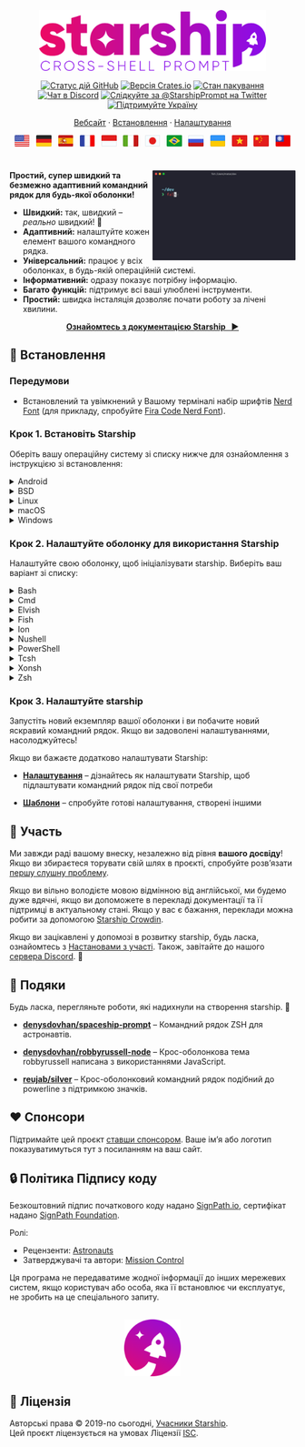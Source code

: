<p align="center">
  <img
    width="400"
    src="https://raw.githubusercontent.com/starship/starship/master/media/logo.png"
    alt="Starship – універсальний командний рядок "
 />
</p>

<p align="center">
  <a href="https://github.com/starship/starship/actions"
    ><img
      src="https://img.shields.io/github/actions/workflow/status/starship/starship/workflow.yml?branch=master&label=workflow&style=flat-square"
      alt="Статус дій GitHub"
 /></a>
  <a href="https://crates.io/crates/starship"
    ><img
      src="https://img.shields.io/crates/v/starship?style=flat-square"
      alt="Версія Crates.io"
 /></a>
  <a href="https://repology.org/project/starship/versions"
    ><img
      src="https://img.shields.io/repology/repositories/starship?label=in%20repositories&style=flat-square"
      alt="Стан пакування" /></a
><br />
  <a href="https://discord.gg/starship"
    ><img
      src="https://img.shields.io/discord/567163873606500352?label=discord&logoColor=white&style=flat-square"
      alt="Чат в Discord"
 /></a>
  <a href="https://twitter.com/StarshipPrompt"
    ><img
      src="https://img.shields.io/badge/twitter-@StarshipPrompt-1DA1F3?style=flat-square"
      alt="Слідкуйте за @StarshipPrompt на Twitter"
 /></a>
  <a href="https://stand-with-ukraine.pp.ua"
    ><img
      src="https://raw.githubusercontent.com/vshymanskyy/StandWithUkraine/main/badges/StandWithUkraineFlat.svg"
      alt="Підтримуйте Україну"
 /></a>
</p>

<p align="center">
  <a href="https://starship.rs">Вебсайт</a>
  ·
  <a href="#🚀-installation">Встановлення</a>
  ·
  <a href="https://starship.rs/config/">Налаштування</a>
</p>

<p align="center">
  <a href="https://github.com/starship/starship/blob/master/README.md"
    ><img
      height="20"
      src="https://raw.githubusercontent.com/starship/starship/master/media/flag-us.png"
      alt="English"
 /></a>
  &nbsp;
  <a
    href="https://github.com/starship/starship/blob/master/docs/de-DE/guide/README.md"
    ><img
      height="20"
      src="https://raw.githubusercontent.com/starship/starship/master/media/flag-de.png"
      alt="Deutsch"
 /></a>
  &nbsp;
  <a
    href="https://github.com/starship/starship/blob/master/docs/es-ES/guide/README.md"
    ><img
      height="20"
      src="https://raw.githubusercontent.com/starship/starship/master/media/flag-es.png"
      alt="Español"
 /></a>
  &nbsp;
  <a
    href="https://github.com/starship/starship/blob/master/docs/fr-FR/guide/README.md"
    ><img
      height="20"
      src="https://raw.githubusercontent.com/starship/starship/master/media/flag-fr.png"
      alt="Français"
 /></a>
  &nbsp;
  <a
    href="https://github.com/starship/starship/blob/master/docs/id-ID/guide/README.md"
    ><img
      height="20"
      src="https://raw.githubusercontent.com/starship/starship/master/media/flag-id.png"
      alt="Bahasa Indonesia"
 /></a>
  &nbsp;
  <a
    href="https://github.com/starship/starship/blob/master/docs/it-IT/guide/README.md"
    ><img
      height="20"
      src="https://raw.githubusercontent.com/starship/starship/master/media/flag-it.png"
      alt="Italiano"
 /></a>
  &nbsp;
  <a
    href="https://github.com/starship/starship/blob/master/docs/ja-JP/guide/README.md"
    ><img
      height="20"
      src="https://raw.githubusercontent.com/starship/starship/master/media/flag-jp.png"
      alt="日本語"
 /></a>
  &nbsp;
  <a
    href="https://github.com/starship/starship/blob/master/docs/pt-BR/guide/README.md"
    ><img
      height="20"
      src="https://raw.githubusercontent.com/starship/starship/master/media/flag-br.png"
      alt="Português do Brasil"
 /></a>
  &nbsp;
  <a
    href="https://github.com/starship/starship/blob/master/docs/ru-RU/guide/README.md"
    ><img
      height="20"
      src="https://raw.githubusercontent.com/starship/starship/master/media/flag-ru.png"
      alt="Русский"
 /></a>
  &nbsp;
  <a
    href="https://github.com/starship/starship/blob/master/docs/uk-UA/guide/README.md"
    ><img
      height="20"
      src="https://raw.githubusercontent.com/starship/starship/master/media/flag-ua.png"
      alt="Українська"
 /></a>
  &nbsp;
  <a
    href="https://github.com/starship/starship/blob/master/docs/vi-VN/guide/README.md"
    ><img
      height="20"
      src="https://raw.githubusercontent.com/starship/starship/master/media/flag-vn.png"
      alt="Tiếng Việt"
 /></a>
  &nbsp;
  <a
    href="https://github.com/starship/starship/blob/master/docs/zh-CN/guide/README.md"
    ><img
      height="20"
      src="https://raw.githubusercontent.com/starship/starship/master/media/flag-cn.png"
      alt="简体中文"
 /></a>
  &nbsp;
  <a
    href="https://github.com/starship/starship/blob/master/docs/zh-TW/guide/README.md"
    ><img
      height="20"
      src="https://raw.githubusercontent.com/starship/starship/master/media/flag-tw.png"
      alt="繁體中文"
 /></a>
</p>

<h1></h1>

<img
  src="https://raw.githubusercontent.com/starship/starship/master/media/demo.gif"
  alt="Starship в iTerm2 з темою Snazzy"
  width="50%"
  align="right"
 />

**Простий, супер швидкий та безмежно адаптивний командний рядок для будь-якої оболонки!**

- **Швидкий:** так, швидкий – _реально_ швидкий! 🚀
- **Адаптивний:** налаштуйте кожен елемент вашого командного рядка.
- **Універсальний:** працює у всіх оболонках, в будь-якій операційній системі.
- **Інформативний:** одразу показує потрібну інформацію.
- **Багато функцій:** підтримує всі ваші улюблені інструменти.
- **Простий:** швидка інсталяція дозволяє почати роботу за лічені хвилини.

<p align="center">
<a href="https://starship.rs/config/"><strong>Ознайомтесь з документацією Starship &nbsp;&nbsp;▶</strong></a>
</p>

<a name="🚀-installation"></a>

## 🚀 Встановлення

### Передумови

- Встановлений та увімкнений у Вашому терміналі набір шрифтів [Nerd Font](https://www.nerdfonts.com/) (для прикладу, спробуйте [Fira Code Nerd Font](https://www.nerdfonts.com/font-downloads)).

### Крок 1. Встановіть Starship

Оберіть вашу операційну систему зі списку нижче для ознайомлення з інструкцією зі встановлення:

<details>
<summary>Android</summary>

Встановіть Starship використовуючи будь-який з наступних менеджерів пакунків:

| Репозиторій                                                                       | Команда для встановлення |
| --------------------------------------------------------------------------------- | ------------------------ |
| [Termux](https://github.com/termux/termux-packages/tree/master/packages/starship) | `pkg install starship`   |

</details>

<details>
<summary>BSD</summary>

Встановіть Starship використовуючи будь-який з наступних менеджерів пакунків:

| Дистрибутив     | Репозиторій                                              | Команда для встановлення          |
| --------------- | -------------------------------------------------------- | --------------------------------- |
| **_Будь-який_** | **[crates.io](https://crates.io/crates/starship)**       | `cargo install starship --locked` |
| FreeBSD         | [FreshPorts](https://www.freshports.org/shells/starship) | `pkg install starship`            |
| NetBSD          | [pkgsrc](https://pkgsrc.se/shells/starship)              | `pkgin install starship`          |

</details>

<details>
<summary>Linux</summary>

Встановіть останню версію для вашої системи:

```sh
curl -sS https://starship.rs/install.sh | sh
```

Як варіант, можете встановити Starship скориставшись будь-яким з наступних менеджерів пакунків:

| Дистрибутив        | Репозиторій                                                                                     | Команда для встановлення                                                       |
| ------------------ | ----------------------------------------------------------------------------------------------- | ------------------------------------------------------------------------------ |
| **_Будь-який_**    | **[crates.io](https://crates.io/crates/starship)**                                              | `cargo install starship --locked`                                              |
| _Будь-який_        | [conda-forge](https://anaconda.org/conda-forge/starship)                                        | `conda install -c conda-forge starship`                                        |
| _Будь-який_        | [Linuxbrew](https://formulae.brew.sh/formula/starship)                                          | `brew install starship`                                                        |
| Alpine Linux 3.13+ | [Alpine Linux Packages](https://pkgs.alpinelinux.org/packages?name=starship)                    | `apk add starship`                                                             |
| Arch Linux         | [Arch Linux Extra](https://archlinux.org/packages/extra/x86_64/starship)                        | `pacman -S starship`                                                           |
| CentOS 7+          | [Copr](https://copr.fedorainfracloud.org/coprs/atim/starship)                                   | `dnf copr enable atim/starship` <br /> `dnf install starship` |
| Debian 13+         | [Debian Main](https://sources.debian.org/src/starship/1.22.1-1/)                                | `apt install starship`                                                         |
| Fedora 40+         | [Copr](https://copr.fedorainfracloud.org/coprs/atim/starship)                                   | `dnf copr enable atim/starship` <br /> `dnf install starship` |
| Gentoo             | [Gentoo Packages](https://packages.gentoo.org/packages/app-shells/starship)                     | `emerge app-shells/starship`                                                   |
| Manjaro            |                                                                                                 | `pacman -S starship`                                                           |
| NixOS              | [nixpkgs](https://github.com/NixOS/nixpkgs/blob/master/pkgs/by-name/st/starship/package.nix)    | `nix-env -iA nixpkgs.starship`                                                 |
| openSUSE           | [OSS](https://software.opensuse.org/package/starship)                                           | `zypper in starship`                                                           |
| Ubuntu 25.04+      | [Ubuntu Universe](https://packages.ubuntu.com/source/plucky/starship)                           | `apt install starship`                                                         |
| Void Linux         | [Void Linux Packages](https://github.com/void-linux/void-packages/tree/master/srcpkgs/starship) | `xbps-install -S starship`                                                     |

</details>

<details>
<summary>macOS</summary>

Встановіть останню версію для вашої системи:

```sh
curl -sS https://starship.rs/install.sh | sh
```

Як варіант, можете встановити Starship скориставшись будь-яким з наступних менеджерів пакунків:

| Репозиторій                                              | Команда для встановлення                |
| -------------------------------------------------------- | --------------------------------------- |
| **[crates.io](https://crates.io/crates/starship)**       | `cargo install starship --locked`       |
| [conda-forge](https://anaconda.org/conda-forge/starship) | `conda install -c conda-forge starship` |
| [Homebrew](https://formulae.brew.sh/formula/starship)    | `brew install starship`                 |
| [MacPorts](https://ports.macports.org/port/starship)     | `port install starship`                 |

</details>

<details>
<summary>Windows</summary>

Встановіть останню версію для вашої системи за допомогою MSI-інсталятора з розділу [релізів](https://github.com/starship/starship/releases/latest).

Встановіть Starship використовуючи будь-який з наступних менеджерів пакунків:

| Репозиторій                                                                                  | Команда для встановлення                |
| -------------------------------------------------------------------------------------------- | --------------------------------------- |
| **[crates.io](https://crates.io/crates/starship)**                                           | `cargo install starship --locked`       |
| [Chocolatey](https://community.chocolatey.org/packages/starship)                             | `choco install starship`                |
| [conda-forge](https://anaconda.org/conda-forge/starship)                                     | `conda install -c conda-forge starship` |
| [Scoop](https://github.com/ScoopInstaller/Main/blob/master/bucket/starship.json)             | `scoop install starship`                |
| [winget](https://github.com/microsoft/winget-pkgs/tree/master/manifests/s/Starship/Starship) | `winget install --id Starship.Starship` |

</details>

### Крок 2. Налаштуйте оболонку для використання Starship

Налаштуйте свою оболонку, щоб ініціалізувати starship. Виберіть ваш варіант зі списку:

<details>
<summary>Bash</summary>

Додайте наступний рядок наприкінці `~/.bashrc`:

```sh
eval "$(starship init bash)"
```

</details>

<details>
<summary>Cmd</summary>

Вам потрібно використовувати [Clink](https://chrisant996.github.io/clink/clink.html) (v1.2.30+) разом з Cmd. Створіть файл `%LocalAppData%\clink\starship.lua` із наступним вмістом:

```lua
load(io.popen('starship init cmd'):read("*a"))()
```

</details>

<details>
<summary>Elvish</summary>

Додайте наступне до кінця `~/.config/elvish/rc.elv` (`%AppData%\elvish\rc.elv` у Windows):

```sh
eval (starship init elvish)
```

Примітка: Підтримується лише Elvish v0.18+. Для версії elvish до v0.21.0 файл конфігурації може бути `~/.elvish/rc.elv` натомість

</details>

<details>
<summary>Fish</summary>

Додайте наступний рядок наприкінці `~/.config/fish/config.fish`:

```fish
starship init fish | source
```

</details>

<details>
<summary>Ion</summary>

Додайте наступний рядок наприкінці `~/.config/ion/initrc`:

```sh
eval $(starship init ion)
```

</details>

<details>
<summary>Nushell</summary>

Додайте наступний рядок наприкінці налаштувань Nushell (знайдіть її за допомоги `$nu.config-path` в Nushell):

```sh
mkdir ($nu.data-dir | path join "vendor/autoload")
starship init nu | save -f ($nu.data-dir | path join "vendor/autoload/starship.nu")
```

Примітка: Підтримується лише Nushell v0.96+

</details>

<details>
<summary>PowerShell</summary>

Додайте наступний рядок наприкінці вашої конфігурації PowerShell (знайдіть її виконавши команду `$PROFILE`):

```powershell
Invoke-Expression (&starship init powershell)
```

</details>

<details>
<summary>Tcsh</summary>

Додайте наступний рядок наприкінці `~/.tcshrc`:

```sh
eval `starship init tcsh`
```

</details>

<details>
<summary>Xonsh</summary>

Додайте наступний рядок наприкінці `~/.xonshrc`:

```python
execx($(starship init xonsh))
```

</details>

<details>
<summary>Zsh</summary>

Додайте наступний рядок наприкінці `~/.zshrc`:

```sh
eval "$(starship init zsh)"
```

</details>

### Крок 3. Налаштуйте starship

Запустіть новий екземпляр вашої оболонки і ви побачите новий яскравий командний рядок. Якщо ви задоволені налаштуваннями, насолоджуйтесь!

Якщо ви бажаєте додатково налаштувати Starship:

- **[Налаштування](https://starship.rs/config/)** – дізнайтесь як налаштувати Starship, щоб підлаштувати командний рядок під свої потреби

- **[Шаблони](https://starship.rs/presets/)** – спробуйте готові налаштування, створені іншими

## 🤝 Участь

Ми завжди раді вашому внеску, незалежно від рівня **вашого досвіду**! Якщо ви збираєтеся торувати свій шлях в проєкті, спробуйте розвʼязати [першу слушну проблему](https://github.com/starship/starship/labels/"🌱%20good%20first%20issue").

Якщо ви вільно володієте мовою відмінною від англійської, ми будемо дуже вдячні, якщо ви допоможете в перекладі документації та її підтримці в актуальному стані. Якщо у вас є бажання, переклади можна робити за допомогою [Starship Crowdin](https://translate.starship.rs/).

Якщо ви зацікавлені у допомозі в розвитку starship, будь ласка, ознайомтесь з [Настановами з участі](https://github.com/starship/starship/blob/master/CONTRIBUTING.md). Також, завітайте до нашого [сервера Discord](https://discord.gg/8Jzqu3T). 👋

## 💭 Подяки

Будь ласка, перегляньте роботи, які надихнули на створення starship. 🙏

- **[denysdovhan/spaceship-prompt](https://github.com/denysdovhan/spaceship-prompt)** – Командний рядок ZSH для астронавтів.

- **[denysdovhan/robbyrussell-node](https://github.com/denysdovhan/robbyrussell-node)** – Крос-оболонкова тема robbyrussell написана з використаннями JavaScript.

- **[reujab/silver](https://github.com/reujab/silver)** – Крос-оболонковий командний рядок подібний до powerline з підтримкою значків.

## ❤️ Спонсори

Підтримайте цей проєкт [ставши спонсором](https://github.com/sponsors/starship). Ваше імʼя або логотип показуватимуться тут з посиланням на ваш сайт.

## 🔒 Політика Підпису коду

Безкоштовний підпис початкового коду надано [SignPath.io](https://signpath.io), сертифікат надано [SignPath Foundation](https://signpath.org).

Ролі:

- Рецензенти: [Astronauts](https://github.com/orgs/starship/teams/astronauts)
- Затверджувачі та автори: [Mission Control](https://github.com/orgs/starship/teams/mission-control)

Ця програма не передаватиме жодної інформації до інших мережевих систем, якщо користувач або особа, яка її встановлює чи експлуатує, не зробить на це спеціального запиту.

<p align="center">
    <br>
    <img width="100" src="https://raw.githubusercontent.com/starship/starship/master/media/icon.png" alt="Starship rocket icon">
</p>

## 📝 Ліцензія

Авторські права © 2019-по сьогодні, [Учасники Starship](https://github.com/starship/starship/graphs/contributors).<br /> Цей проєкт ліцензується на умовах Ліцензії [ISC](https://github.com/starship/starship/blob/master/LICENSE).
